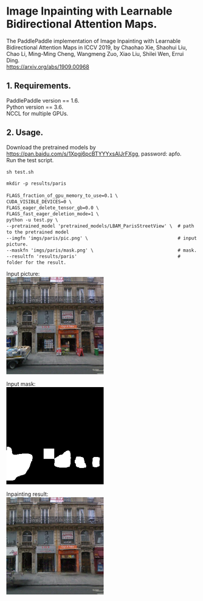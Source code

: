 # Image Inpainting with Learnable Bidirectional Attention Maps.
The PaddlePaddle implementation of Image Inpainting with Learnable Bidirectional Attention Maps in ICCV 2019, by Chaohao Xie, Shaohui Liu, Chao Li, Ming-Ming Cheng, Wangmeng Zuo, Xiao Liu, Shilei Wen, Errui Ding.\
<https://arxiv.org/abs/1909.00968>

## 1. Requirements.

PaddlePaddle version == 1.6.\
Python version == 3.6.\
NCCL for multiple GPUs.

## 2. Usage.

Download the pretrained models by <https://pan.baidu.com/s/1Xpgj6pcBTYYYxsAlJrFXgg>, password: apfo.\
Run the test script.
```
sh test.sh
```

```
mkdir -p results/paris

FLAGS_fraction_of_gpu_memory_to_use=0.1 \
CUDA_VISIBLE_DEVICES=0 \
FLAGS_eager_delete_tensor_gb=0.0 \
FLAGS_fast_eager_deletion_mode=1 \
python -u test.py \
--pretrained_model 'pretrained_models/LBAM_ParisStreetView' \  # path to the pretrained model
--imgfn 'imgs/paris/pic.png' \                                 # input picture.
--maskfn 'imgs/paris/mask.png' \                               # mask.
--resultfn 'results/paris'                                     # folder for the result.
```
Input picture:\
![avatar](imgs/paris/pic.png)

Input mask:\
![avatar](imgs/paris/mask.png)

Inpainting result:\
![avatar](results/paris/pic.png)
